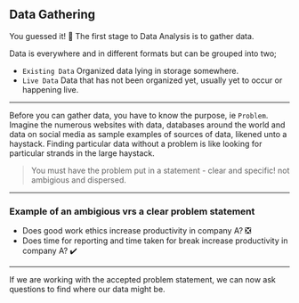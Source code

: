 ## Data Gathering

You guessed it! 🎊
The first stage to Data Analysis is to gather data.

Data is everywhere and in different formats but can be grouped into two;
- `Existing Data` Organized data lying in storage somewhere.
- `Live Data` Data that has not been organized yet, usually yet to occur or happening live.

---
Before you can gather data, you have to know the purpose, ie `Problem`. 
Imagine the numerous websites with data, databases around the world and data on social media as sample examples of sources of data, likened unto a haystack.
Finding particular data without a problem is like looking for particular strands in the large haystack.

> You must have the problem put in a statement - clear and specific! not ambigious and dispersed.

---
### Example of an ambigious vrs a clear problem statement
- Does good work ethics increase productivity in company A? ❎
- Does time for reporting and time taken for break increase productivity in company A? ✔️

---
If we are working with the accepted problem statement, we can now ask questions to find where our data might be.

